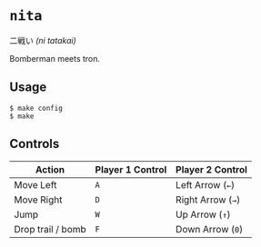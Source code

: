 # `nita`

二戦い *(ni tatakai)*

Bomberman meets tron.

## Usage

```console
$ make config
$ make
```
## Controls

| Action   | Player 1 Control | Player 2 Control |
|----------|-------------------|-------------------|
| Move Left| `A`               | Left Arrow (`←`)   |
| Move Right| `D`              | Right Arrow (`→`)  |
| Jump     | `W`               | Up Arrow (`↑`)     |
| Drop trail / bomb    | `F`               | Down Arrow (`0`)   |